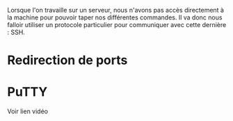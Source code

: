 Lorsque l'on travaille sur un serveur, nous n'avons pas accès directement à la machine pour pouvoir taper nos différentes commandes. Il va donc nous falloir utiliser un protocole particulier pour communiquer avec cette dernière : SSH.  

# Redirection de ports

# PuTTY


Voir lien vidéo

